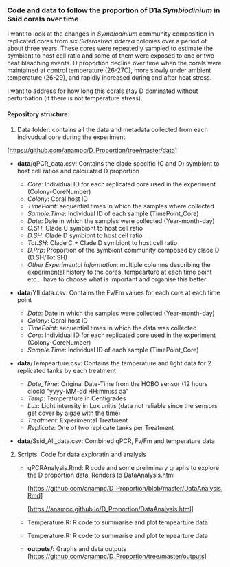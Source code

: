 
### Code and data to follow the proportion of D1a *Symbiodinium* in Ssid corals over time

I want to look at the changes in *Symbiodinium* community composition in replicated cores from six *Siderastrea siderea* colonies over a period of about three years. These cores were repeatedly sampled to estimate the symbiont to host cell ratio and some of them were exposed to one or two heat bleaching events. D proportion decline over time when the corals were maintained at control temperature (26-27C), more slowly under ambient temperature (26-29), and rapidly increased during and after heat stress. 

I want to address for how long this corals stay D dominated without perturbation (if there is not temperature stress). 

#### Repository structure:

1. Data folder: contains all the data and metadata collected from each indivudual core during the experiment

[https://github.com/anampc/D_Proportion/tree/master/data]

   * **data**/qPCR_data.csv: Contains the clade specific (C and D) symbiont to host cell ratios and calculated D proportion
    
        + *Core*: Individual ID for each replicated core used in the experiment (Colony-CoreNumber)
        + *Colony*: Coral host ID
        + *TimePoint*: sequential times in which the samples where collected
        + *Sample.Time*: Individual ID of each sample (TimePoint_Core)
        + *Date*: Date in which the samples were collected (Year-month-day)
        + *C.SH*: Clade C symbiont to host cell ratio
        + *D.SH*: Clade D symbiont to host cell ratio 
        + *Tot.SH*: Clade C + Clade D symbiont to host cell ratio
        + *D.Prp*: Proportion of the symbiont community composed by clade D (D.SH/Tot.SH)
        + *Other Experimental information*: multiple columns describing the experimental history fo the cores, tempearture at each time point etc... have to choose what is important and organise this better
        
   * **data**/YII.data.csv: Contains the Fv/Fm values for each core at each time point
        + *Date*: Date in which the samples were collected (Year-month-day)
        + *Colony*: Coral host ID
        + *TimePoint*: sequential times in which the data was collected
        + *Core*: Individual ID for each replicated core used in the experiment (Colony-CoreNumber)
        + *Sample.Time*: Individual ID of each sample (TimePoint_Core)
        
   * **data**/Tempearture.csv: Contains the temperature and light data for 2 replicated tanks by each treatment
        + *Date_Time*: Original Date-Time from the HOBO sensor (12 hours clock) "yyyy-MM-dd HH:mm:ss aa"
        + *Temp*: Temperature in Centigrades
        + *Lux*: Light intensity in Lux unitis (data not reliable since the sensors get cover by algae with the time)
        + *Treatment*: Experimental Treatment
        + *Replicate*: One of two replicate tanks per Treatment
        
        
   * **data**/Ssid_All_data.csv: Combined qPCR, Fv/Fm and temperature data
        
        
2. Scripts: Code for data exploratin and analysis 


    * qPCRAnalysis.Rmd: R code and some preliminary graphs to explore the D proportion data. Renders to  DataAnalysis.html
        
        [https://github.com/anampc/D_Proportion/blob/master/DataAnalysis.Rmd]
        
        [https://anampc.github.io/D_Proportion/DataAnalysis.html]
        
    * Temperature.R: R code to summarise and plot tempearture data
    
    * Temperature.R: R code to summarise and plot tempearture data
        
        
    * **outputs/:** Graphs and data outputs
        [https://github.com/anampc/D_Proportion/tree/master/outputs]


